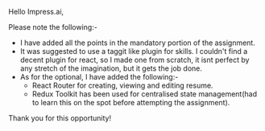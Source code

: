  
Hello Impress.ai,

Please note the following:-

- I have added all the points in the mandatory portion of the assignment.
- It was suggested to use a taggit like plugin for skills. I couldn't find a decent plugin for react, so I made one from scratch, it isnt perfect by any stretch of the imagination, but it gets the job done.
- As for the optional, I have added the following:-
    - React Router for creating, viewing and editing resume.
    - Redux Toolkit has been used for centralised state management(had to learn this on the spot before attempting the assignment).

Thank you for this opportunity!

